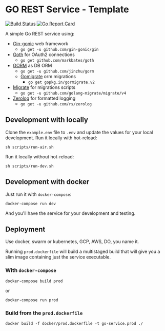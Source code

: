 # GO REST Service - Template

[![Build Status](https://app.travis-ci.com/rakin92/go-rest-service.svg?branch=main)](https://app.travis-ci.com/rakin92/go-rest-service)
[![Go Report Card](https://goreportcard.com/badge/github.com/rakin92/go-rest-service)](https://goreportcard.com/report/github.com/rakin92/go-rest-service)

A simple Go REST service using:

- [Gin-gonic](https://gin-gonic.com) web framework
  - `go get -u github.com/gin-gonic/gin`
- [Goth](https://github.com/markbates/goth) for OAuth2 connections
  - `go get github.com/markbates/goth`
- [GORM](http://gorm.io) as DB ORM
  - `go get -u github.com/jinzhu/gorm`
  - [Gomigrate](https://gopkg.in/gormigrate.v2) orm migrations
    - `go get gopkg.in/gormigrate.v2`
- [Migrate](https://github.com/golang-migrate/migrate) for migrations scripts
  - `go get -u github.com/golang-migrate/migrate/v4`
- [Zerolog](https://github.com/rs/zerolog) for formatted logging
  - `go get -u github.com/rs/zerolog`

## Development with locally

Clone the `example.env` file to `.env` and update the values for your local development.
Run it locally with hot-reload:
```
sh scripts/run-air.sh
```

Run it locally without hot-reload:
```
sh scripts/run-dev.sh
```

## Development with docker

Just run it with `docker-compose`:

```
docker-compose run dev
```

And you'll have the service for your development and testing.

## Deployment

Use docker, swarm or kubernetes, GCP, AWS, DO, you name it.

Running `prod.dockerfile` will build a multistaged build that will give you a slim image containing just the service executable.

### With `docker-compose`

```
docker-compose build prod
```

or

```
docker-compose run prod
```

### Build from the `prod.dockerfile`

```
docker build -f docker/prod.dockerfile -t go-service.prod ./
```
